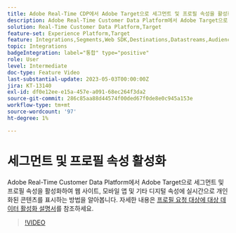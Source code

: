 ```yaml
---
title: Adobe Real-Time CDP에서 Adobe Target으로 세그먼트 및 프로필 속성을 활성화하려면 어떻게 합니까?
description: Adobe Real-Time Customer Data Platform에서 Adobe Target으로 세그먼트 및 프로필 속성을 활성화하여 웹 사이트, 모바일 앱 및 기타 디지털 속성에 실시간으로 개인화된 콘텐츠를 표시하는 방법을 알아봅니다.
solution: Real-Time Customer Data Platform,Target
feature-set: Experience Platform,Target
feature: Integrations,Segments,Web SDK,Destinations,Datastreams,Audiences,Experience Targeting
topic: Integrations
badgeIntegration: label="통합" type="positive"
role: User
level: Intermediate
doc-type: Feature Video
last-substantial-update: 2023-05-03T00:00:00Z
jira: KT-13140
exl-id: df0e12ee-e15a-457e-a091-68ec264f3da2
source-git-commit: 286c85aa88d44574f00ded67f0de8e0c945a153e
workflow-type: tm+mt
source-wordcount: '97'
ht-degree: 1%

---
```


# 세그먼트 및 프로필 속성 활성화

Adobe Real-Time Customer Data Platform에서 Adobe Target으로 세그먼트 및 프로필 속성을 활성화하여 웹 사이트, 모바일 앱 및 기타 디지털 속성에 실시간으로 개인화된 콘텐츠를 표시하는 방법을 알아봅니다. 자세한 내용은 [프로필 요청 대상에 대상 데이터 활성화 설명서](https://experienceleague.adobe.com/docs/experience-platform/destinations/ui/activate/activate-profile-request-destinations.html)를 참조하세요.


>[!VIDEO](https://video.tv.adobe.com/v/3419036/?learn=on&enablevpops)
